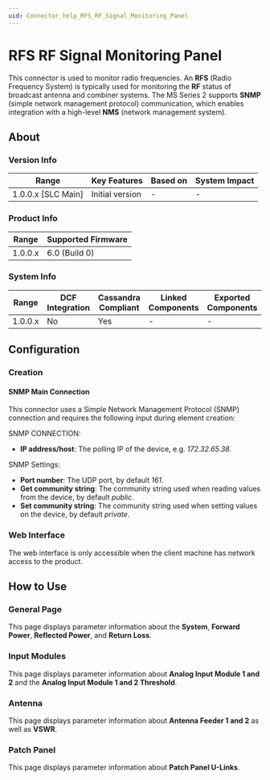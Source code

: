 ```yaml
---
uid: Connector_help_RFS_RF_Signal_Monitoring_Panel
---
```


# RFS RF Signal Monitoring Panel

This connector is used to monitor radio frequencies. An **RFS** (Radio Frequency System) is typically used for monitoring the **RF** status of broadcast antenna and combiner systems. The MS Series 2 supports **SNMP** (simple network management protocol) communication, which enables integration with a high-level **NMS** (network management system).

## About

### Version Info

| Range                | Key Features     | Based on     | System Impact     |
|----------------------|------------------|--------------|-------------------|
| 1.0.0.x \[SLC Main\] | Initial version  | \-           | \-                |

### Product Info

| Range     | Supported Firmware     |
|-----------|------------------------|
| 1.0.0.x   | 6.0 (Build 0)          |

### System Info

| Range     | DCF Integration     | Cassandra Compliant     | Linked Components     | Exported Components     |
|-----------|---------------------|-------------------------|-----------------------|-------------------------|
| 1.0.0.x   | No                  | Yes                     | \-                    | \-                      |

## Configuration

### Creation

#### SNMP Main Connection

This connector uses a Simple Network Management Protocol (SNMP) connection and requires the following input during element creation:

SNMP CONNECTION:

- **IP address/host**: The polling IP of the device, e.g. *172.32.65.38.*

SNMP Settings:

- **Port number**: The UDP port, by default *161*.
- **Get community string**: The community string used when reading values from the device, by default *public*.
- **Set community string**: The community string used when setting values on the device, by default *private*.

### Web Interface

The web interface is only accessible when the client machine has network access to the product.

## How to Use

### General Page

This page displays parameter information about the **System**, **Forward Power**, **Reflected Power**, and **Return Loss**.

### Input Modules

This page displays parameter information about **Analog Input Module 1 and 2** and the **Analog Input Module 1 and 2 Threshold**.

### Antenna

This page displays parameter information about **Antenna Feeder 1 and 2** as well as **VSWR**.

### Patch Panel

This page displays parameter information about **Patch Panel U-Links**.
